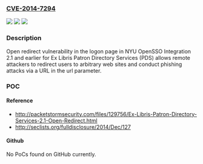 ### [CVE-2014-7294](https://cve.mitre.org/cgi-bin/cvename.cgi?name=CVE-2014-7294)
![](https://img.shields.io/static/v1?label=Product&message=n%2Fa&color=blue)
![](https://img.shields.io/static/v1?label=Version&message=n%2Fa&color=blue)
![](https://img.shields.io/static/v1?label=Vulnerability&message=n%2Fa&color=brighgreen)

### Description

Open redirect vulnerability in the logon page in NYU OpenSSO Integration 2.1 and earlier for Ex Libris Patron Directory Services (PDS) allows remote attackers to redirect users to arbitrary web sites and conduct phishing attacks via a URL in the url parameter.

### POC

#### Reference
- http://packetstormsecurity.com/files/129756/Ex-Libris-Patron-Directory-Services-2.1-Open-Redirect.html
- http://seclists.org/fulldisclosure/2014/Dec/127

#### Github
No PoCs found on GitHub currently.

